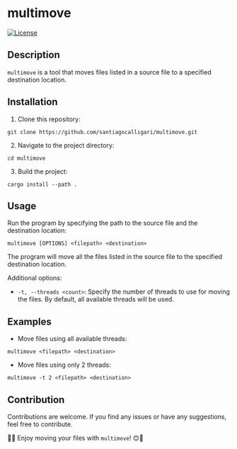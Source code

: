 # multimove

[![License](https://img.shields.io/badge/license-MIT-blue.svg)](https://opensource.org/licenses/MIT)

## Description

`multimove` is a tool that moves files listed in a source file to a specified destination location.

## Installation

1. Clone this repository:

```git clone https://github.com/santiagocalligari/multimove.git```


2. Navigate to the project directory:

```cd multimove```


3. Build the project:

```cargo install --path .```


## Usage

Run the program by specifying the path to the source file and the destination location:

```multimove [OPTIONS] <filepath> <destination> ```

The program will move all the files listed in the source file to the specified destination location.

Additional options:

- `-t, --threads <count>`: Specify the number of threads to use for moving the files. By default, all available threads will be used.

## Examples

- Move files using all available threads:

```multimove <filepath> <destination> ```

- Move files using only 2 threads:

```multimove -t 2 <filepath> <destination> ```


## Contribution

Contributions are welcome. If you find any issues or have any suggestions, feel free to contribute.

🔧👥 Enjoy moving your files with `multimove`! 😊🚚


